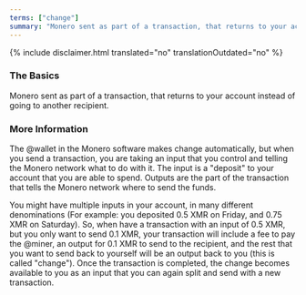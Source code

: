 ```yaml
---
terms: ["change"]
summary: "Monero sent as part of a transaction, that returns to your account instead of going to another recipient"
---
```


{% include disclaimer.html translated="no" translationOutdated="no" %}

### The Basics

Monero sent as part of a transaction, that returns to your account instead of going to another recipient.

### More Information

The @wallet in the Monero software makes change automatically, but when you send a transaction, you are taking an input that you control and telling the Monero network what to do with it. The input is a "deposit" to your account that you are able to spend. Outputs are the part of the transaction that tells the Monero network where to send the funds.

You might have multiple inputs in your account, in many different denominations (For example: you deposited 0.5 XMR on Friday, and 0.75 XMR on Saturday). So, when have a transaction with an input of 0.5 XMR, but you only want to send 0.1 XMR, your transaction will include a fee to pay the @miner, an output for 0.1 XMR to send to the recipient, and the rest that you want to send back to yourself will be an output back to you (this is called "change"). Once the transaction is completed, the change becomes available to you as an input that you can again split and send with a new transaction.
